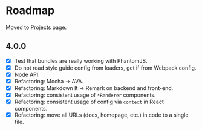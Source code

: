# Roadmap

Moved to [Projects page](https://github.com/sapegin/react-styleguidist/projects/1).

## 4.0.0

* [x] Test that bundles are really working with PhantomJS.
* [x] Do not read style guide config from loaders, get if from Webpack config.
* [x] Node API.
* [x] Refactoring: Mocha → AVA.
* [x] Refactoring: Markdown It → Remark on backend and front-end.
* [x] Refactoring: consistent usage of `*Renderer` components.
* [x] Refactoring: consistent usage of config via `context` in React components.
* [x] Refactoring: move all URLs (docs, homepage, etc.) in code to a single file.
